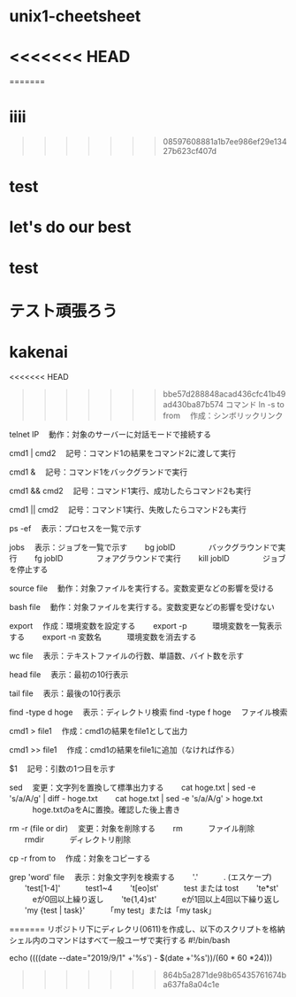 # unix1-cheetsheet
<<<<<<< HEAD
=======
=======
# iiii
>>>>>>> 08597608881a1b7ee986ef29e13427b623cf407d
# test
# let's do our best
# test
# テスト頑張ろう
# kakenai
<<<<<<< HEAD
>>>>>>> bbe57d288848acad436cfc41b49ad430ba87b574
コマンド
ln -s to from
　作成：シンボリックリンク

telnet IP
　動作：対象のサーバーに対話モードで接続する

cmd1 | cmd2
　記号：コマンド1の結果をコマンド2に渡して実行

cmd1 &
　記号：コマンド1をバックグランドで実行

cmd1 && cmd2
　記号：コマンド1実行、成功したらコマンド2も実行

cmd1 || cmd2
　記号：コマンド1実行、失敗したらコマンド2も実行

ps -ef
　表示：プロセスを一覧で示す

jobs
　表示：ジョブを一覧で示す
　　bg jobID
　　　　バックグラウンドで実行
　　fg jobID
　　　　フォアグラウンドで実行
　　kill jobID
　　　　ジョブを停止する

source file
　動作：対象ファイルを実行する。変数変更などの影響を受ける

bash file
　動作：対象ファイルを実行する。変数変更などの影響を受けない

export
　作成：環境変数を設定する
　　export -p
　　　環境変数を一覧表示する
　　export -n 変数名
　　　環境変数を消去する

wc file
　表示：テキストファイルの行数、単語数、バイト数を示す

head file
　表示：最初の10行表示

tail file
　表示：最後の10行表示

find -type d hoge
　表示：ディレクトリ検索
find -type f hoge
　ファイル検索

cmd1 > file1
　作成：cmd1の結果をfile1として出力

cmd1 >> file1
　作成：cmd1の結果をfile1に追加（なければ作る）

$1
　記号：引数の1つ目を示す

sed
　変更：文字列を置換して標準出力する
　　cat hoge.txt | sed -e 's/a/A/g' | diff - hoge.txt
　　cat hoge.txt | sed -e 's/a/A/g' > hoge.txt
　　　hoge.txtのaをAに置換。確認した後上書き

rm -r (file or dir)
　変更：対象を削除する
　　rm
　　　ファイル削除
　　rmdir
　　　ディレクトリ削除

cp -r from to
　作成：対象をコピーする

grep 'word' file
　表示：対象文字列を検索する
　　'\.'
　　　. (エスケープ)
　　'test[1-4]'
　　　test1~4
　　't[eo]st'
　　　test または tost
　　'te*st'
　　　eが0回以上繰り返し
　　'te{1,4}st'
　　　eが1回以上4回以下繰り返し
　　'my {test | task}'
　　　「my test」または「my task」　　　

=======
リポジトリ下にディレクリ(0611)を作成し、以下のスクリプトを格納
シェル内のコマンドはすべて一般ユーザで実行する
#!/bin/bash

echo $((($(date --date="2019/9/1" +'%s') - $(date +'%s'))/(60 * 60 *24)))
>>>>>>> 864b5a2871de98b65435761674ba637fa8a04c1e

